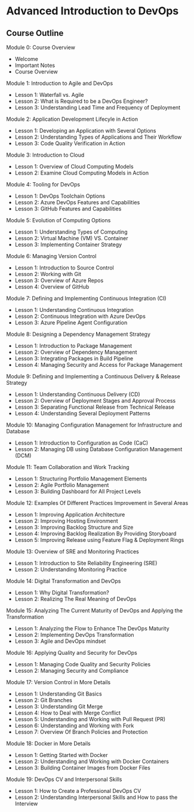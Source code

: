 
# Advanced Introduction to DevOps

## Course Outline

Module 0: Course Overview
 - Welcome 
 - Important Notes
 - Course Overview

Module 1: Introduction to Agile and DevOps
 - Lesson 1: Waterfall vs. Agile 
 - Lesson 2: What is Required to be a DevOps Engineer? 
 - Lesson 3: Understanding Lead Time and Frequency of Deployment

Module 2: Application Development Lifecyle in Action
 - Lesson 1: Developing an Application with Several Options 
 - Lesson 2: Understanding Types of Applications and Their Workflow
 - Lesson 3: Code Quality Verification in Action

Module 3: Introduction to Cloud
 - Lesson 1: Overview of Cloud Computing Models
 - Lesson 2: Examine Cloud Computing Models in Action

Module 4: Tooling for DevOps
 - Lesson 1: DevOps Toolchain Options
 - Lesson 2: Azure DevOps Features and Capabilities 
 - Lesson 3: GitHub Features and Capabilities 
 
Module 5: Evolution of Computing Options
 - Lesson 1: Understanding Types of Computing
 - Lesson 2: Virtual Machine (VM) VS. Container
 - Lesson 3: Implementing Container Strategy 
 
Module 6: Managing Version Control
- Lesson 1: Introduction to Source Control
- Lesson 2: Working with Git
- Lesson 3: Overview of Azure Repos
- Lesson 4: Overview of GitHub
 
Module 7: Defining and Implementing Continuous Integration (CI)
 - Lesson 1: Understanding Continuous Integration
 - Lesson 2: Continuous Integration with Azure DevOps
 - Lesson 3: Azure Pipeline Agent Configuration
 
Module 8: Designing a Dependency Management Strategy
 - Lesson 1: Introduction to Package Management
 - Lesson 2: Overview of Dependency Management 
 - Lesson 3: Integrating Packages in Build Pipeline
 - Lesson 4: Managing Security and Access for Package Management
 
Module 9: Defining and Implementing a Continuous Delivery & Release Strategy
 - Lesson 1: Understanding Continuous Delivery (CD)
 - Lesson 2: Overview of Deployment Stages and Approval Process
 - Lesson 3: Separating Functional Release from Technical Release 
 - Lesson 4: Understanding Several Deployment Patterns
 
Module 10: Managing Configuration Management for Infrastructure and Database
 - Lesson 1: Introduction to Configuration as Code (CaC)
 - Lesson 2: Managing DB using Database Configuration Management (DCM)
 
Module 11: Team Collaboration and Work Tracking
 - Lesson 1: Structuring Portfolio Management Elements
 - Lesson 2: Agile Portfolio Management
 - Lesson 3: Building Dashboard for All Project Levels
 
Module 12: Examples Of Different Practices Improvement in Several Areas
 - Lesson 1: Improving Application Architecture
 - Lesson 2: Improving Hosting Environment
 - Lesson 3: Improving Backlog Structure and Size
 - Lesson 4: Improving Backlog Realization By Providing Storyboard
 - Lesson 5: Improving Release using Feature Flag & Deployment Rings
 
Module 13: Overview of SRE and Monitoring Practices
 - Lesson 1: Introduction to Site Reliability Engineering (SRE)
 - Lesson 2: Understanding Monitoring Practice 
 
Module 14: Digital Transformation and DevOps
 - Lesson 1: Why Digital Transformation?
 - Lesson 2: Realizing The Real Meaning of DevOps
 
Module 15: Analyzing The Current Maturity of DevOps and Applying the Transformation
 - Lesson 1: Analyzing the Flow to Enhance The DevOps Maturity
 - Lesson 2: Implementing DevOps Transformation
 - Lesson 3: Agile and DevOps mindset

Module 16: Applying Quality and Security for DevOps
 - Lesson 1: Managing Code Quality and Security Policies
 - Lesson 2: Managing Security and Compliance

Module 17: Version Control in More Details 
 - Lesson 1: Understanding Git Basics
 - Lesson 2: Git Branches
 - Lesson 3: Understanding Git Merge
 - Lesson 4: How to Deal with Merge Conflict
 - Lesson 5: Understanding and Working with Pull Request (PR)
 - Lesson 6: Understanding and Working with Fork
 - Lesson 7: Overview Of Branch Policies and Protection

Module 18: Docker in More Details 
 - Lesson 1: Getting Started with Docker
 - Lesson 2: Understanding and Working with Docker Containers
 - Lesson 3: Building Container Images from Docker Files

Module 19: DevOps CV and Interpersonal Skills 
 - Lesson 1: How to Create a Professional DevOps CV
 - Lesson 2: Understanding Interpersonal Skills and How to pass the Interview

 
